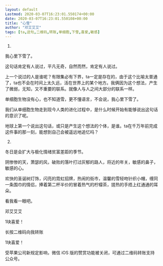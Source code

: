 ```yaml
---
layout: default
Lastmod: 2020-03-07T16:23:01.550174+00:00
date: 2020-03-07T16:23:01.550108+00:00
title: "心雪"
author: "邓艾艾艾"
tags: [ta,这句,二维码,转账,单细胞,下雪,喜爱,敏感]
---
```


1.

我心里下雪了。

  

这句话肯定有人说过，平凡无奇，自然而然，肯定有人说过。

  

上一个说过的人是谁呢？有限集必有下界，ta一定是存在的，由于这个比喻太普通了，ta也不会在时间上太久远，活在世界上的某个地方。我俩因为这个想法，产生了微弱，无知，又不重要的联系。就像人与人之间大部分的联系一样。

  

单细胞生物没有心，也不知道雪，更不懂语言，不会说，我心里下雪了。

  

我们从单细胞生物走到现今人类的进化过程中，是什么时候开始有能够说出这句话的意识了呢。

  

地球上第一个说出这句话，或只是产生这个想法的个体，是谁。ta在千万年前完成这件事的那一刻，能想到自己会被遥远地追忆吗？

  

2.

冬日是会扩大与极化情绪贫富差距的季节。

  

阴惨惨的天，萧瑟的风，破败的落叶打过灰郁的路人，将近的年关，敏感的鼻子，敏感的心。

  

欢快的圣诞树灯饰，闪亮的霓虹招牌，热闹的街市，温馨的雪轻吻针织小帽，缠同一条围巾的情侣，捧着第二杯半价的冒着热气的柠檬茶，搓热的手捂上红通通的耳朵。

  

看我看一眼吧。

邓艾艾艾

1块喜爱！

长按二维码向我转账

1块喜爱！

受苹果公司新规定影响，微信 iOS 版的赞赏功能被关闭，可通过二维码转账支持公众号。

